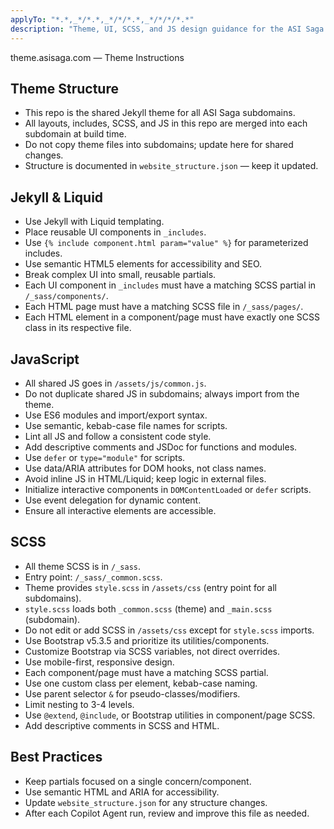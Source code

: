 ```yaml
---
applyTo: "*.*,_*/*.*,_*/*/*.*,_*/*/*/*.*"
description: "Theme, UI, SCSS, and JS design guidance for the ASI Saga theme. Applies to all HTML, SCSS, JS, and Liquid files in this repo."
---
```


theme.asisaga.com — Theme Instructions

## Theme Structure
- This repo is the shared Jekyll theme for all ASI Saga subdomains.
- All layouts, includes, SCSS, and JS in this repo are merged into each subdomain at build time.
- Do not copy theme files into subdomains; update here for shared changes.
- Structure is documented in `website_structure.json` — keep it updated.

## Jekyll & Liquid
- Use Jekyll with Liquid templating.
- Place reusable UI components in `_includes`.
- Use `{% include component.html param="value" %}` for parameterized includes.
- Use semantic HTML5 elements for accessibility and SEO.
- Break complex UI into small, reusable partials.
- Each UI component in `_includes` must have a matching SCSS partial in `/_sass/components/`.
- Each HTML page must have a matching SCSS file in `/_sass/pages/`.
- Each HTML element in a component/page must have exactly one SCSS class in its respective file.

## JavaScript
- All shared JS goes in `/assets/js/common.js`.
- Do not duplicate shared JS in subdomains; always import from the theme.
- Use ES6 modules and import/export syntax.
- Use semantic, kebab-case file names for scripts.
- Lint all JS and follow a consistent code style.
- Add descriptive comments and JSDoc for functions and modules.
- Use `defer` or `type="module"` for scripts.
- Use data/ARIA attributes for DOM hooks, not class names.
- Avoid inline JS in HTML/Liquid; keep logic in external files.
- Initialize interactive components in `DOMContentLoaded` or `defer` scripts.
- Use event delegation for dynamic content.
- Ensure all interactive elements are accessible.

## SCSS
- All theme SCSS is in `/_sass`.
- Entry point: `/_sass/_common.scss`.
- Theme provides `style.scss` in `/assets/css` (entry point for all subdomains).
- `style.scss` loads both `_common.scss` (theme) and `_main.scss` (subdomain).
- Do not edit or add SCSS in `/assets/css` except for `style.scss` imports.
- Use Bootstrap v5.3.5 and prioritize its utilities/components.
- Customize Bootstrap via SCSS variables, not direct overrides.
- Use mobile-first, responsive design.
- Each component/page must have a matching SCSS partial.
- Use one custom class per element, kebab-case naming.
- Use parent selector `&` for pseudo-classes/modifiers.
- Limit nesting to 3-4 levels.
- Use `@extend`, `@include`, or Bootstrap utilities in component/page SCSS.
- Add descriptive comments in SCSS and HTML.

## Best Practices
- Keep partials focused on a single concern/component.
- Use semantic HTML and ARIA for accessibility.
- Update `website_structure.json` for any structure changes.
- After each Copilot Agent run, review and improve this file as needed.
